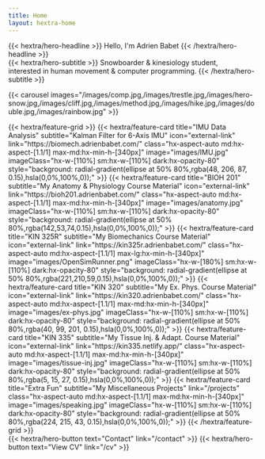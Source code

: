 ```yaml
---
title: Home
layout: hextra-home
---
```


<div class="hx-mt-6 hx-mb-6">
{{< hextra/hero-headline >}}
  Hello, I'm Adrien Babet
{{< /hextra/hero-headline >}}
</div>

<div class="hx-mb-12">
{{< hextra/hero-subtitle >}}
  Snowboarder & kinesiology student,&nbsp;<br class="sm:hx-block hx-hidden">interested in human movement & computer programming.
{{< /hextra/hero-subtitle >}}
</div>

{{< carousel images="/images/comp.jpg,/images/trestle.jpg,/images/hero-snow.jpg,/images/cliff.jpg,/images/method.jpg,/images/hike.jpg,/images/double.jpg,/images/rainbow.jpg" >}}

<div class="hx-mt-6"></div>
{{< hextra/feature-grid >}}
  <!-- {{< hextra/feature-card
    title="Snowboarding"
    subtitle="My thoughts on snowboarding technique, physics, and equipment."
    link="example.com"
    class="hx-aspect-auto md:hx-aspect-[1.1/1] max-md:hx-min-h-[340px]"
    image="images/double.jpg"
    imageClass="hx-w-[180%] sm:hx-w-[110%] dark:hx-opacity-80"
    style="background: radial-gradient(ellipse at 50% 80%,rgba(194,97,254,0.15),hsla(0,0%,100%,0));"
  >}} -->
  {{< hextra/feature-card
    title="IMU Data Analysis"
    subtitle="Kalman Filter for 6-Axis IMU"
    icon="external-link"
    link="https://biomech.adrienbabet.com/"
    class="hx-aspect-auto md:hx-aspect-[1.1/1] max-md:hx-min-h-[340px]"
    image="images/IMU.jpg"
    imageClass="hx-w-[110%] sm:hx-w-[110%] dark:hx-opacity-80"
    style="background: radial-gradient(ellipse at 50% 80%,rgba(48, 206, 87, 0.15),hsla(0,0%,100%,0));"
  >}}
  {{< hextra/feature-card
    title="BIOH 201"
    subtitle="My Anatomy & Physiology Course Material"
    icon="external-link"
    link="https://bioh201.adrienbabet.com/"
    class="hx-aspect-auto md:hx-aspect-[1.1/1] max-md:hx-min-h-[340px]"
    image="images/anatomy.jpg"
    imageClass="hx-w-[110%] sm:hx-w-[110%] dark:hx-opacity-80"
    style="background: radial-gradient(ellipse at 50% 80%,rgba(142,53,74,0.15),hsla(0,0%,100%,0));"
  >}}
  {{< hextra/feature-card
    title="KIN 325R"
    subtitle="My Biomechanics Course Material"
    icon="external-link"
    link="https://kin325r.adrienbabet.com/"
    class="hx-aspect-auto md:hx-aspect-[1.1/1] max-lg:hx-min-h-[340px]"
    image="images/OpenSimRunner.png"
    imageClass="hx-w-[180%] sm:hx-w-[110%] dark:hx-opacity-80"
    style="background: radial-gradient(ellipse at 50% 80%,rgba(221,210,59,0.15),hsla(0,0%,100%,0));"
  >}}
  {{< hextra/feature-card
    title="KIN 320"
    subtitle="My Ex. Phys. Course Material"
    icon="external-link"
    link="https://kin320.adrienbabet.com/"
    class="hx-aspect-auto md:hx-aspect-[1.1/1] max-md:hx-min-h-[340px]"
    image="images/ex-phys.jpg"
    imageClass="hx-w-[110%] sm:hx-w-[110%] dark:hx-opacity-80"
    style="background: radial-gradient(ellipse at 50% 80%,rgba(40, 99, 201, 0.15),hsla(0,0%,100%,0));"
  >}}
  {{< hextra/feature-card
    title="KIN 335"
    subtitle="My Tissue Inj. & Adapt. Course Material"
    icon="external-link"
    link="https://kin335.netlify.app/"
    class="hx-aspect-auto md:hx-aspect-[1.1/1] max-md:hx-min-h-[340px]"
    image="images/tissue-inj.jpg"
    imageClass="hx-w-[110%] sm:hx-w-[110%] dark:hx-opacity-80"
    style="background: radial-gradient(ellipse at 50% 80%,rgba(5, 15, 27, 0.15),hsla(0,0%,100%,0));"
  >}}
  {{< hextra/feature-card
    title="Extra Fun"
    subtitle="My Miscellaneous Projects"
    link="/projects"
    class="hx-aspect-auto md:hx-aspect-[1.1/1] max-md:hx-min-h-[340px]"
    image="images/speaking.jpg"
    imageClass="hx-w-[110%] sm:hx-w-[110%] dark:hx-opacity-80"
    style="background: radial-gradient(ellipse at 50% 80%,rgba(224, 215, 43, 0.15),hsla(0,0%,100%,0));"
  >}}
{{< /hextra/feature-grid >}}
</div>

<div class="my-40 flex justify-center space-x-12">
{{< hextra/hero-button text="Contact" link="/contact" >}}
{{< hextra/hero-button text="View CV" link="/cv" >}}
</div>
